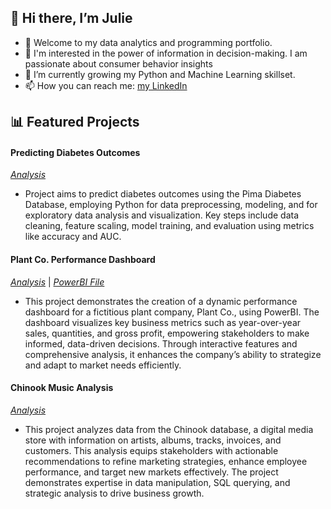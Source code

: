 ## 👋 Hi there, I’m Julie
- 👀 Welcome to my data analytics and programming portfolio.
- 🌼 I'm interested in the power of information in decision-making. I am passionate about consumer behavior insights
- 🌱 I’m currently growing my Python and Machine Learning skillset. 
- 📫 How you can reach me: [my LinkedIn](www.linkedin.com/in/julielsasosa)

## 📊 Featured Projects
#### Predicting Diabetes Outcomes
[_Analysis_](https://github.com/julielsa/Python-predicting-diabetes-outcomes/tree/main)
  - Project aims to predict diabetes outcomes using the Pima Diabetes Database, employing Python for data preprocessing, modeling, and for exploratory data analysis and visualization. Key steps include data cleaning, feature scaling, model training, and evaluation using metrics like accuracy and AUC.
    
#### Plant Co. Performance Dashboard
[_Analysis_](https://github.com/julielsa/PowerBI-PlantCo-performance-report) | [*PowerBI File*](https://github.com/julielsa/PowerBI-PlantCo-performance-report/blob/main/PlantCoDashboard.pbix)
  - This project demonstrates the creation of a dynamic performance dashboard for a fictitious plant company, Plant Co., using PowerBI. The dashboard visualizes key business metrics such as year-over-year sales, quantities, and gross profit, empowering stakeholders to make informed, data-driven decisions. Through interactive features and comprehensive analysis, it enhances the company’s ability to strategize and adapt to market needs efficiently.

#### Chinook Music Analysis
[_Analysis_](https://github.com/julielsa/SQL-chinook-music-data-analysis)
  - This project analyzes data from the Chinook database, a digital media store with information on artists, albums, tracks, invoices, and customers. This analysis equips stakeholders with actionable recommendations to refine marketing strategies, enhance employee performance, and target new markets effectively. The project demonstrates expertise in data manipulation, SQL querying, and strategic analysis to drive business growth.

<!---
julielsa/julielsa is a ✨ special ✨ repository because its `README.md` (this file) appears on your GitHub profile.
You can click the Preview link to take a look at your changes.
--->
